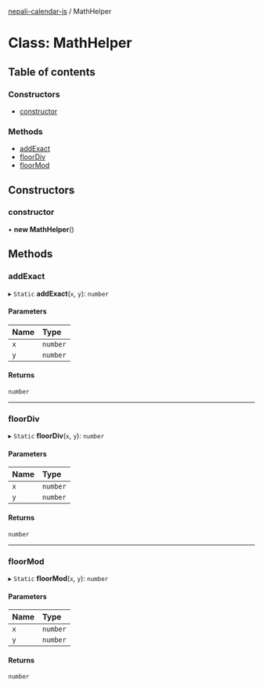 [nepali-calendar-js](../README.md) / MathHelper

# Class: MathHelper

## Table of contents

### Constructors

- [constructor](MathHelper.md#constructor)

### Methods

- [addExact](MathHelper.md#addexact)
- [floorDiv](MathHelper.md#floordiv)
- [floorMod](MathHelper.md#floormod)

## Constructors

### constructor

• **new MathHelper**()

## Methods

### addExact

▸ `Static` **addExact**(`x`, `y`): `number`

#### Parameters

| Name | Type |
| :------ | :------ |
| `x` | `number` |
| `y` | `number` |

#### Returns

`number`

___

### floorDiv

▸ `Static` **floorDiv**(`x`, `y`): `number`

#### Parameters

| Name | Type |
| :------ | :------ |
| `x` | `number` |
| `y` | `number` |

#### Returns

`number`

___

### floorMod

▸ `Static` **floorMod**(`x`, `y`): `number`

#### Parameters

| Name | Type |
| :------ | :------ |
| `x` | `number` |
| `y` | `number` |

#### Returns

`number`
